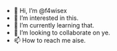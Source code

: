 - 👋 Hi, I’m @f4wisex
- 👀 I’m interested in this.
- 🌱 I’m currently learning that.
- 💞️ I’m looking to collaborate on ye.
- 📫 How to reach me aise.

<!---
f4wisex/f4wisex is a ✨ special ✨ repository because its `README.md` (this file) appears on your GitHub profile.
You can click the Preview link to take a look at your changes.
--->
